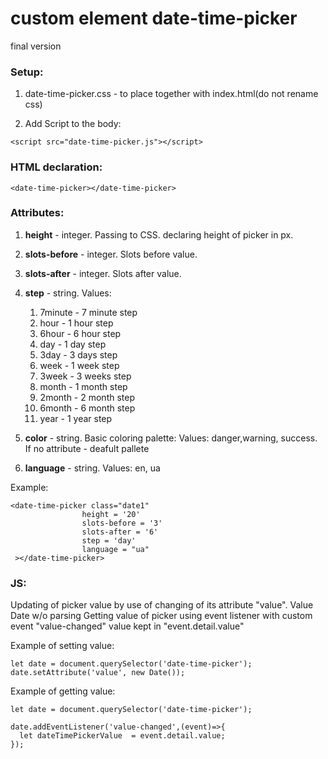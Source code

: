 
#  custom element date-time-picker
final version

 ### Setup:
  1. date-time-picker.css - to place together with index.html(do not rename css)</p>
  2. Add Script to the body:
     
    <script src="date-time-picker.js"></script>


### HTML declaration:

    <date-time-picker></date-time-picker>
    

### Attributes:
   1. **height** - integer. Passing to CSS. declaring height of picker in px.
   2. **slots-before** - integer. Slots before value.
   3. **slots-after** - integer. Slots after value.
   4. **step** - string. Values:
                    
      1. 7minute - 7 minute step
      2. hour - 1 hour step
      3. 6hour - 6 hour step
      4. day  - 1 day step
      5. 3day - 3 days step
      6. week - 1 week step
      7. 3week - 3 weeks step
      8. month - 1 month step
      9. 2month - 2 month step
      10. 6month - 6 month step
      11. year - 1 year step
                    
        
   5. **color** - string. Basic coloring palette: Values: danger,warning, success. If no attribute - deafult pallete
   6. **language** - string. Values: en, ua
      
   Example:

    <date-time-picker class="date1"
                    height = '20'
                    slots-before = '3'
                    slots-after = '6'
                    step = 'day'
                    language = "ua"
     ></date-time-picker>
   
   
### JS:
Updating of picker value by use of changing of its attribute "value". Value Date w/o parsing
Getting value of picker using event listener with custom event "value-changed" value kept in "event.detail.value"

Example of setting value:

    let date = document.querySelector('date-time-picker');
    date.setAttribute('value', new Date());

Example of getting value:

    let date = document.querySelector('date-time-picker');
    
    date.addEventListener('value-changed',(event)=>{
      let dateTimePickerValue  = event.detail.value;
    });
    

